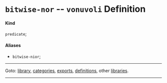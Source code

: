 

<a id='definition__vonuvoli__bitwise-nor'></a>

# `bitwise-nor` -- `vonuvoli` Definition


<a id='definition__vonuvoli__bitwise-nor__kind'></a>

#### Kind

`predicate`;


<a id='definition__vonuvoli__bitwise-nor__aliases'></a>

#### Aliases

 * `bitwise-nior`;

----

Goto: [library](../../vonuvoli/_index.md#library__vonuvoli), [categories](../../vonuvoli/categories/_index.md#toc__vonuvoli__categories), [exports](../../vonuvoli/exports/_index.md#toc__vonuvoli__exports), [definitions](../../vonuvoli/definitions/_index.md#toc__vonuvoli__definitions), other [libraries](../../_libraries.md#toc__libraries).

----

